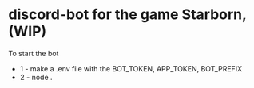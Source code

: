 # discord-bot for the game Starborn, (WIP)
To start the bot
- 1 - make a .env file with the BOT_TOKEN, APP_TOKEN, BOT_PREFIX
- 2 - node .

